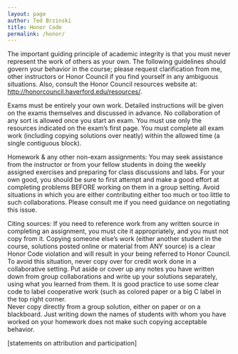 ```yaml
---
layout: page
author: Ted Brzinski
title: Honor Code 
permalink: /honor/
---
```


The important guiding principle of academic integrity is that you must never represent the work of others as your own.  The following guidelines should govern your behavior in the course; please request clarification from me, other instructors or Honor Council if you find yourself in any ambiguous situations.  Also, consult the Honor Council resources website at:  http://honorcouncil.haverford.edu/resources/.

Exams must be entirely your own work.  Detailed instructions will be given on the exams themselves and discussed in advance.  No collaboration of any sort is allowed once you start an exam.  You must use only the resources indicated on the exam’s first page.  You must complete all exam work (including copying solutions over neatly) within the allowed time (a single contiguous block).

Homework & any other non-exam assignments:  You may seek assistance from the instructor or from your fellow students in doing the weekly assigned exercises and preparing for class discussions and labs.
For your own good, you should be sure to first attempt and make a good effort at completing problems BEFORE working on them in a group setting.  Avoid situations in which you are either contributing either too much or too little to such collaborations.  Please consult me if you need guidance on negotiating this issue.  

Citing sources:  If you need to reference work from any written source in completing an assignment, you must cite it appropriately, and you must not copy from it.
Copying someone else’s work (either another student in the course, solutions posted online or material from ANY source) is a clear Honor Code violation and will result in your being referred to Honor Council.  To avoid this situation, never copy over for credit work done in a collaborative setting.  Put aside or cover up any notes you have written down from group collaborations and write up your solutions separately, using what you learned from them.  It is good practice to use some clear code to label cooperative work (such as colored paper or a big C label in the top right corner.  
Never copy directly from a group solution, either on paper or on a blackboard. Just writing down the names of students with whom you have worked on your homework does not make such copying acceptable behavior.


[statements on attribution and participation]